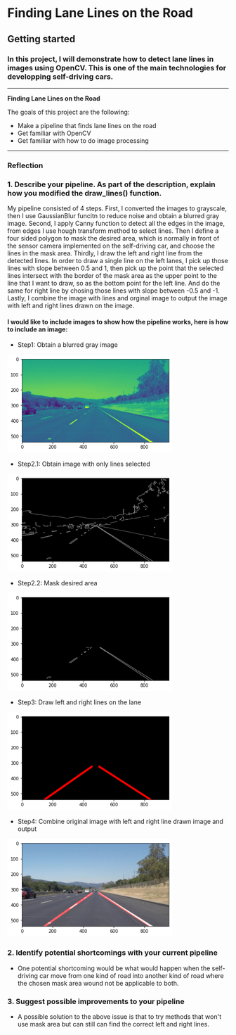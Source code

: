 # **Finding Lane Lines on the Road** 

## Getting started

### In this project, I will demonstrate how to detect lane lines in images using OpenCV. This is one of the main technologies for developping self-driving cars.

---

**Finding Lane Lines on the Road**

The goals of this project are the following:
* Make a pipeline that finds lane lines on the road
* Get familiar with OpenCV
* Get familiar with how to do image processing 


[//]: # (Image References)

[image1]: ./examples/grayscale.jpg "Grayscale"
[step1]: ./examples/step1.png "step1"
[step2]: ./examples/step2.png "step2"
[step3]: ./examples/step3.png "step3"
[step4]: ./examples/step4.png "step4"
[step5]: ./examples/step5.png "step5"

---

### Reflection

### 1. Describe your pipeline. As part of the description, explain how you modified the draw_lines() function.

My pipeline consisted of 4 steps. First, I converted the images to grayscale, then I use GaussianBlur funcitn to reduce noise and obtain a blurred gray image.
Second, I apply Canny function to detect all the edges in the image, from edges I use hough transform method to select lines. Then I define a four sided polygon to mask the desired area, which is normally in front of the  sensor camera implemented on the self-driving car, and choose the lines in the mask area. Thirdly, I draw the left and right line from the detected lines. In order to draw a single line on the left lanes, I pick up those lines with slope between 0.5 and 1, then pick up the point that the selected lines intersect with the border of the mask area as the upper point to the line that I want to draw, so as the bottom point for the left line. And do the same for right line by chosing those lines with slope between -0.5 and -1. Lastly, I combine the image with lines and orginal image to output the image with left and right lines drawn on the image.

#### I would like to include images to show how the pipeline works, here is how to include an image: 
* Step1: Obtain a blurred gray image

![alt text][step1]

* Step2.1: Obtain image with only lines selected

![alt text][step2]

* Step2.2: Mask desired area

![alt text][step3]

* Step3: Draw left and right lines on the lane

![alt text][step4]

* Step4: Combine original image with left and right line drawn image and output

![alt text][step5]

### 2. Identify potential shortcomings with your current pipeline


* One potential shortcoming would be what would happen when the self-driving car move from one kind of road into another kind of road where the chosen mask area wound not be applicable to both.



### 3. Suggest possible improvements to your pipeline

* A possible solution to the above issue is that to try methods that won't use mask area but can still can find the correct left and right lines.

